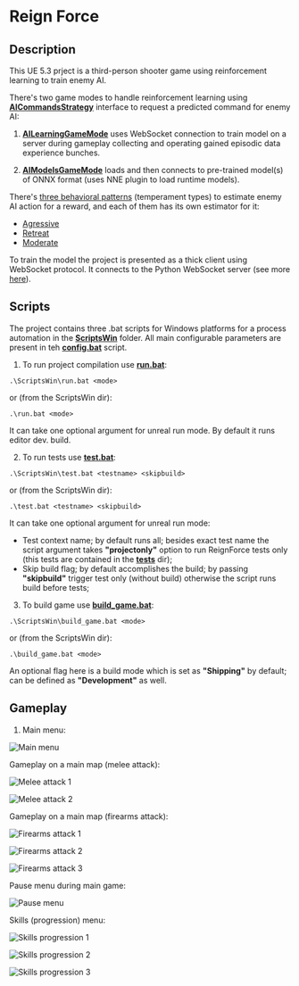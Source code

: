 # Reign Force

## Description

This UE 5.3 prject is a third-person shooter game using reinforcement learning to train enemy AI.

There's two game modes to handle reinforcement learning using **[AICommandsStrategy](./Source/ReignForce/Public/ReinforcementLearning/Interfaces/AICommandsStrategy.h)** interface to request a predicted command for enemy AI:

1. **[AILearningGameMode](./Source/ReignForce/Public/GameModes/AILearningGameMode.h)** uses WebSocket connection to train model on a server during gameplay collecting and operating gained episodic data experience bunches.

2. **[AIModelsGameMode](./Source/ReignForce/Public/GameModes/AIModelsGameMode.h)** loads and then connects to pre-trained model(s) of ONNX format (uses NNE plugin to load runtime models).

There's [three behavioral patterns](./Source/ReignForce/Public/ReinforcementLearning/TemperamentType.h) (temperament types) to estimate enemy AI action for a reward, and each of them has its own estimator for it:

- [Agressive](./Source/ReignForce/Private//ReinforcementLearning/RewardEstimators/RewardEstimatorAgressive.cpp)
- [Retreat](./Source/ReignForce/Private//ReinforcementLearning/RewardEstimators/RewardEstimatorRetreat.cpp)
- [Moderate](./Source/ReignForce/Private//ReinforcementLearning/RewardEstimators/RewardEstimatorModerate.cpp)

To train the model the project is presented as a thick client using WebSocket protocol. It connects to the Python WebSocket server (see more [here](./TrainigServer/)).

## Scripts

The project contains three .bat scripts for Windows platforms for a process automation in the **[ScriptsWin](./ScriptsWin)** folder. All main configurable parameters are present in teh **[config.bat](./ScriptsWin/config.bat)** script.

1. To run project compilation use **[run.bat](./ScriptsWin/run.bat)**:

```batch
.\ScriptsWin\run.bat <mode>
```

or (from the ScriptsWin dir):

```batch
.\run.bat <mode>
```

It can take one optional argument for unreal run mode. By default it runs editor dev. build.

2. To run tests use **[test.bat](./ScriptsWin/test.bat)**:

```batch
.\ScriptsWin\test.bat <testname> <skipbuild>
```

or (from the ScriptsWin dir):

```batch
.\test.bat <testname> <skipbuild>
```

It can take one optional argument for unreal run mode:
+ Test context name; by default runs all; besides exact test name the script argument takes **"projectonly"** option to run ReignForce tests only (this tests are contained in the **[tests](./Source/ReignForce/Private/Tests/)** dir);
+ Skip build flag; by default accomplishes the build; by passing **"skipbuild"** trigger test only (without build) otherwise the script runs build before tests; 

3. To build game use **[build_game.bat](./ScriptsWin/build_game.bat)**:

```batch
.\ScriptsWin\build_game.bat <mode>
```

or (from the ScriptsWin dir):

```batch
.\build_game.bat <mode>
```

An optional flag here is a build mode which is set as **"Shipping"** by default; can be defined as **"Development"** as well.

## Gameplay

1. Main menu:

![Main menu](./Doc/Resources/Gameplay/main-menu.png)

Gameplay on a main map (melee attack):

![Melee attack 1](./Doc/Resources/Gameplay/attack-melee-1.png)

![Melee attack 2](./Doc/Resources/Gameplay/attack-melee-2.png)

Gameplay on a main map (firearms attack):

![Firearms attack 1](./Doc/Resources/Gameplay/attack-firearms-1.png)

![Firearms attack 2](./Doc/Resources/Gameplay/attack-firearms-2.png)

![Firearms attack 3](./Doc/Resources/Gameplay/attack-firearms-3.png)

Pause menu during main game:

![Pause menu](./Doc/Resources/Gameplay/pause-menu.png)

Skills (progression) menu:

![Skills progression 1](./Doc/Resources/Gameplay/skills-1.png)

![Skills progression 2](./Doc/Resources/Gameplay/skills-2.png)

![Skills progression 3](./Doc/Resources/Gameplay/skills-3.png)

